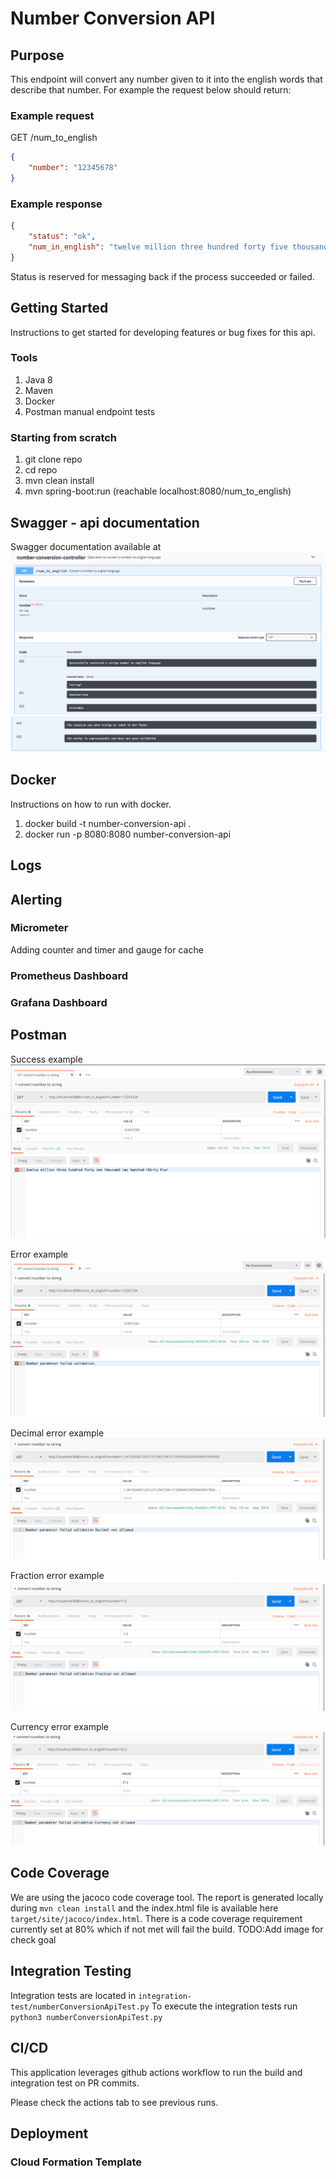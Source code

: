 # Number Conversion API

## Purpose
This endpoint will convert any number given to it into the english words that describe that number. For example the request below should return:

### Example request 
GET /num_to_english
```json
{
    "number": "12345678" 
}
```
### Example response

```json
{
    "status": "ok",
    "num_in_english": "twelve million three hundred forty five thousand six hundred seventy eight"
}
```


Status is reserved for messaging back if the process succeeded or failed.


## Getting Started 
Instructions to get started for developing features or bug fixes for this api.

### Tools
1. Java 8
3. Maven
4. Docker
5. Postman manual endpoint tests

### Starting from scratch
1. git clone repo
2. cd repo
3. mvn clean install
4. mvn spring-boot:run (reachable localhost:8080/num_to_english)

## Swagger - api documentation
Swagger documentation available at 
![Swagger UI Image 1](imgs/swagger-1.png?raw=true "Title")
![Swagger UI Image 2](imgs/swagger-2.png?raw=true "Title")
## Docker
Instructions on how to run with docker.

1. docker build -t number-conversion-api .
2. docker run -p 8080:8080 number-conversion-api

## Logs

## Alerting

### Micrometer
Adding counter and timer and gauge for cache
### Prometheus Dashboard

### Grafana Dashboard

## Postman
Success example
![postman success](imgs/postman-success.png?raw=true "Title")

Error example
![postman error](imgs/postman-error.png?raw=true "Title")

Decimal error example
![postman error](imgs/postman-error-decimal.png?raw=true "Title")

Fraction error example
![postman error](imgs/postman-error-fraction.png?raw=true "Title")

Currency error example
![postman error](imgs/postman-error-currency.png?raw=true "Title")


## Code Coverage
We are using the jacoco code coverage tool.  The report is generated locally during `mvn clean install` and the index.html file is available here `target/site/jacoco/index.html`.
There is a code coverage requirement currently set at 80% which if not met will fail the build.
TODO:Add image for check goal
## Integration Testing
Integration tests are located in `integration-test/numberConversionApiTest.py`
To execute the integration tests run `python3 numberConversionApiTest.py`

## CI/CD
This application leverages github actions workflow to run the build and integration test on PR commits.

Please check the actions tab to see previous runs.

## Deployment

### Cloud Formation Template